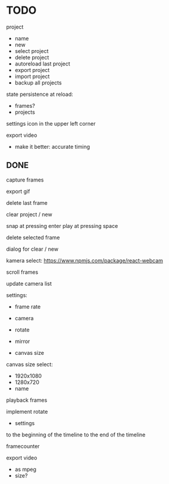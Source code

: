 # TODO

project

- name
- new
- select project
- delete project
- autoreload last project
- export project
- import project
- backup all projects

state persistence at reload:

- frames?
- projects

settings icon in the upper left corner

export video

- make it better: accurate timing

## DONE

capture frames

export gif

delete last frame

clear project / new

snap at pressing enter
play at pressing space

delete selected frame

dialog for clear / new

kamera select:
<https://www.npmjs.com/package/react-webcam>

scroll frames

update camera list

settings:

- frame rate
- camera

- rotate
- mirror
- canvas size

canvas size select:

- 1920x1080
- 1280x720
- name

playback frames

implement rotate

- settings

to the beginning of the timeline
to the end of the timeline

framecounter

export video

- as mpeg
- size?
